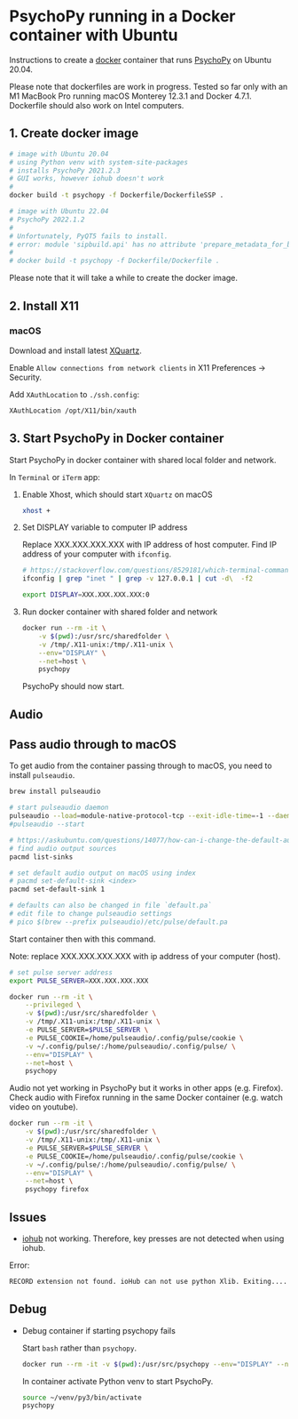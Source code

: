 # PsychoPy running in a Docker container with Ubuntu

Instructions to create a [docker](https://www.docker.com) container that runs [PsychoPy](https://www.psychopy.org) on Ubuntu 20.04.

Please note that dockerfiles are work in progress. Tested so far only with an M1 MacBook Pro running macOS Monterey 12.3.1 and Docker 4.7.1. Dockerfile should also work on Intel computers.

## 1. Create docker image

```bash
# image with Ubuntu 20.04
# using Python venv with system-site-packages
# installs PsychoPy 2021.2.3
# GUI works, however iohub doesn't work
#
docker build -t psychopy -f Dockerfile/DockerfileSSP .

# image with Ubuntu 22.04
# PsychoPy 2022.1.2
#
# Unfortunately, PyQT5 fails to install.
# error: module 'sipbuild.api' has no attribute 'prepare_metadata_for_build_wheel'
#
# docker build -t psychopy -f Dockerfile/Dockerfile .
```

Please note that it will take a while to create the docker image.

## 2. Install X11

### macOS

Download and install latest [XQuartz](https://www.xquartz.org).

Enable `Allow connections from network clients` in X11 Preferences -> Security.

Add `XAuthLocation` to `./ssh.config`:

```txt
XAuthLocation /opt/X11/bin/xauth
```

## 3. Start PsychoPy in Docker container

Start PsychoPy in docker container with shared local folder and network.

In `Terminal` or `iTerm` app:

1. Enable Xhost, which should start `XQuartz` on macOS

    ```sh
    xhost +
    ```

2. Set DISPLAY variable to computer IP address

    Replace XXX.XXX.XXX.XXX with IP address of host computer. Find IP address of your computer with `ifconfig`.

    ```sh
    # https://stackoverflow.com/questions/8529181/which-terminal-command-to-get-just-ip-address-and-nothing-else
    ifconfig | grep "inet " | grep -v 127.0.0.1 | cut -d\  -f2

    export DISPLAY=XXX.XXX.XXX.XXX:0
    ```

3. Run docker container with shared folder and network

    ```sh
    docker run --rm -it \
        -v $(pwd):/usr/src/sharedfolder \
        -v /tmp/.X11-unix:/tmp/.X11-unix \
        --env="DISPLAY" \
        --net=host \
        psychopy
    ```

    PsychoPy should now start.

## Audio

## Pass audio through to macOS

To get audio from the container passing through to macOS, you need to install `pulseaudio`.

```sh
brew install pulseaudio

# start pulseaudio daemon
pulseaudio --load=module-native-protocol-tcp --exit-idle-time=-1 --daemon
#pulseaudio --start

# https://askubuntu.com/questions/14077/how-can-i-change-the-default-audio-device-from-command-line
# find audio output sources
pacmd list-sinks

# set default audio output on macOS using index
# pacmd set-default-sink <index>
pacmd set-default-sink 1

# defaults can also be changed in file `default.pa` 
# edit file to change pulseaudio settings
# pico $(brew --prefix pulseaudio)/etc/pulse/default.pa
```

Start container then with this command.

Note: replace XXX.XXX.XXX.XXX with ip address of your computer (host).

```sh
# set pulse server address
export PULSE_SERVER=XXX.XXX.XXX.XXX

docker run --rm -it \
    --privileged \
    -v $(pwd):/usr/src/sharedfolder \
    -v /tmp/.X11-unix:/tmp/.X11-unix \
    -e PULSE_SERVER=$PULSE_SERVER \
    -e PULSE_COOKIE=/home/pulseaudio/.config/pulse/cookie \
    -v ~/.config/pulse/:/home/pulseaudio/.config/pulse/ \
    --env="DISPLAY" \
    --net=host \
    psychopy
```

Audio not yet working in PsychoPy but it works in other apps (e.g. Firefox). Check audio with Firefox running in the same Docker container (e.g. watch video on youtube).

```sh
docker run --rm -it \
    -v $(pwd):/usr/src/sharedfolder \
    -v /tmp/.X11-unix:/tmp/.X11-unix \
    -e PULSE_SERVER=$PULSE_SERVER \
    -e PULSE_COOKIE=/home/pulseaudio/.config/pulse/cookie \
    -v ~/.config/pulse/:/home/pulseaudio/.config/pulse/ \
    --env="DISPLAY" \
    --net=host \
    psychopy firefox
```

## Issues

- [iohub](https://www.psychopy.org/api/iohub/starting.html) not working. Therefore, key presses are not detected when using iohub.

Error:

```txt
RECORD extension not found. ioHub can not use python Xlib. Exiting....
```

## Debug

- Debug container if starting psychopy fails

    Start `bash` rather than `psychopy`.

    ```sh
    docker run --rm -it -v $(pwd):/usr/src/psychopy --env="DISPLAY" --net=host psychopy bash
    ```

    In container activate Python venv to start PsychoPy.

    ```sh
    source ~/venv/py3/bin/activate
    psychopy
    ```
